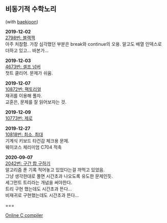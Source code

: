 비동기적 수학노리
---

(with [baekjoon](https://www.acmicpc.net/))

**2019-12-02**  
[2798번: 블랙잭](https://www.acmicpc.net/problem/2798)  
아주 처참함. 가장 심각했던 부분은 break와 continue의 오용. 말고도 배열 인덱스로 더하고 있고... 바본가...

**2019-12-03**  
[4673번: 셀프 넘버](https://www.acmicpc.net/problem/4673)  
첫트 클리어. 문제가 쉬움.

**2019-12-07**  
[10872번: 팩토리얼](https://www.acmicpc.net/problem/10872)  
재귀를 이용해 풀자.  
교훈은, 문제를 잘 읽어보자는 것.

**2019-12-09**  
[10773번: 제로](https://www.acmicpc.net/problem/10773)  

**2019-12-27**  
[10818번: 최소, 최대](https://www.acmicpc.net/problem/10818)  
기계식 키보드 타건감 체크용 문제.  
웨이코스 체리미엄 C704 적축  

**2020-09-07**  
[2042번: 구간 합 구하기](https://www.acmicpc.net/problem/2042)  
알고리즘 푼 기록 적어놓고 있었다는걸 까먹고 있었음.  
그냥 생각한대로 풀면 시간초과 나오도록 유도한 문제인듯.  
세그먼트 트리라는 개념을 써야한다.  
트리 구현 했는데도 시간초과 뜬다...  
비재귀로 구현했는데도 시간초과 뜬다...


===

[Online C compiler](https://repl.it/)